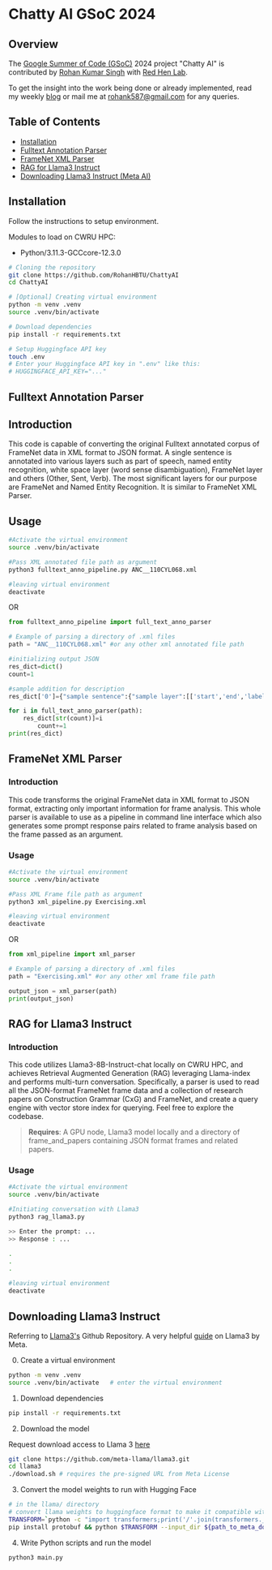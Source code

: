 # Chatty AI GSoC 2024

## Overview

The [Google Summer of Code (GSoC)](https://summerofcode.withgoogle.com/) 2024 project "Chatty AI" is contributed by [Rohan Kumar Singh](https://github.com/RohanHBTU) with [Red Hen Lab](https://www.redhenlab.org/home).

To get the insight into the work being done or already implemented, read my weekly [blog](https://medium.com/@rohank587/spending-the-summer-24-in-gsoc-with-red-hen-lab-5c8aade49026) or mail me at [rohank587@gmail.com](mailto:rohank587@gmail.com?subject=[GitHub]%20Source%20Han%20Sans) for any queries.

## Table of Contents

- [Installation](#installation)
- [Fulltext Annotation Parser](#fulltext-annotation-parser)
- [FrameNet XML Parser](#framenet-xml-parser)
- [RAG for Llama3 Instruct](#rag-for-llama3-instruct)
- [Downloading Llama3 Instruct (Meta AI)](#downloading-llama3-instruct)

## Installation

Follow the instructions to setup environment.

Modules to load on CWRU HPC:
- Python/3.11.3-GCCcore-12.3.0

```bash
# Cloning the repository
git clone https://github.com/RohanHBTU/ChattyAI
cd ChattyAI

# [Optional] Creating virtual environment
python -m venv .venv
source .venv/bin/activate

# Download dependencies
pip install -r requirements.txt

# Setup Huggingface API key
touch .env
# Enter your Huggingface API key in ".env" like this:
# HUGGINGFACE_API_KEY="..."
```

## Fulltext Annotation Parser

## Introduction

This code is capable of converting the original Fulltext annotated corpus of FrameNet data in XML format to JSON format. A single sentence is annotated into various layers such as part of speech, named entity recognition, white space layer (word sense disambiguation), FrameNet layer and others (Other, Sent, Verb). The most significant layers for our purpose are FrameNet and Named Entity Recognition. It is similar to FrameNet XML Parser.

## Usage

```bash
#Activate the virtual environment
source .venv/bin/activate

#Pass XML annotated file path as argument
python3 fulltext_anno_pipeline.py ANC__110CYL068.xml

#leaving virtual environment
deactivate
```
OR
```python
from fulltext_anno_pipeline import full_text_anno_parser

# Example of parsing a directory of .xml files
path = "ANC__110CYL068.xml" #or any other xml annotated file path

#initializing output JSON
res_dict=dict()
count=1

#sample addition for description
res_dict['0']={"sample sentence":{"sample layer":[['start','end','label name','highlighted string','frame name(if frame layer)','lexical unit(if frame layer)']]}}

for i in full_text_anno_parser(path):
	res_dict[str(count)]=i
        count+=1
print(res_dict)
```

## FrameNet XML Parser

### Introduction

This code transforms the original FrameNet data in XML format to JSON format, extracting only important information for frame analysis. This whole parser is available to use as a pipeline in command line interface which also generates some prompt response pairs related to frame analysis based on the frame passed as an argument.

### Usage

```bash
#Activate the virtual environment
source .venv/bin/activate

#Pass XML Frame file path as argument
python3 xml_pipeline.py Exercising.xml

#leaving virtual environment
deactivate
```
OR
```python
from xml_pipeline import xml_parser

# Example of parsing a directory of .xml files
path = "Exercising.xml" #or any other xml frame file path

output_json = xml_parser(path)
print(output_json)
```

## RAG for Llama3 Instruct

### Introduction

This code utilizes Llama3-8B-Instruct-chat locally on CWRU HPC, and achieves Retrieval Augmented Generation (RAG) leveraging Llama-index and performs multi-turn conversation. Specifically, a parser is used to read all the JSON-format FrameNet frame data and a collection of research papers on Construction Grammar (CxG) and FrameNet, and create a query engine with vector store index for querying. Feel free to explore the codebase. 

>**Requires**: A GPU node, Llama3 model locally and a directory of frame_and_papers containing JSON format frames and related papers.

### Usage

```bash
#Activate the virtual environment
source .venv/bin/activate

#Initiating conversation with Llama3
python3 rag_llama3.py

>> Enter the prompt: ...
>> Response : ...

.
.
.

#leaving virtual environment
deactivate
```

## Downloading Llama3 Instruct

Referring to [Llama3's](https://github.com/meta-llama/llama3) Github Repository. A very helpful [guide](https://github.com/meta-llama/llama-recipes/blob/main/recipes/quickstart/Running_Llama3_Anywhere/Running_Llama_on_HF_transformers.ipynb) on Llama3 by Meta.

0. Create a virtual environment
```bash
python -m venv .venv
source .venv/bin/activate   # enter the virtual environment
```
1. Download dependencies
```bash
pip install -r requirements.txt
```
2. Download the model 

Request download access to Llama 3 [here](https://llama.meta.com/llama-downloads)

```bash
git clone https://github.com/meta-llama/llama3.git
cd llama3
./download.sh # requires the pre-signed URL from Meta License
```
3. Convert the model weights to run with Hugging Face
```bash
# in the llama/ directory
# convert llama weights to huggingface format to make it compatible with HF class
TRANSFORM=`python -c "import transformers;print('/'.join(transformers.__file__.split('/')[:-1])+'/models/llama/convert_llama_weights_to_hf.py')"`
pip install protobuf && python $TRANSFORM --input_dir ${path_to_meta_downloaded_model} --output_dir ${path_to_save_converted_hf_model} --model_size 8B --llama_version 3
```
4. Write Python scripts and run the model
```bash
python3 main.py
```
